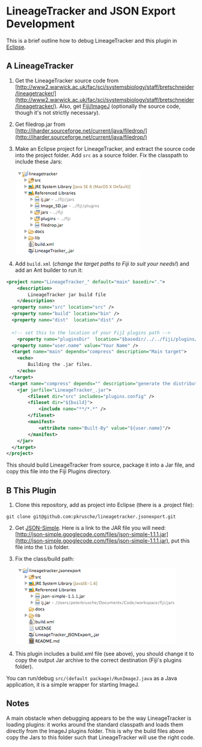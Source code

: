 LineageTracker and JSON Export Development
==========================================

This is a brief outline how to debug LineageTracker and this plugin in [Eclipse](http://www.eclipse.org/).

A LineageTracker
----------------

1. Get the LineageTracker source code from [http://www2.warwick.ac.uk/fac/sci/systemsbiology/staff/bretschneider/lineagetracker/](http://www2.warwick.ac.uk/fac/sci/systemsbiology/staff/bretschneider/lineagetracker/). Also, get [Fiji/ImageJ](http://fiji.sc/) (optionally the source code, though it's not strictly necessary). 
2. Get filedrop.jar from [http://iharder.sourceforge.net/current/java/filedrop/](http://iharder.sourceforge.net/current/java/filedrop/)
3. Make an Eclipse project for LineageTracker, and extract the source code into the project folder. Add `src` as a source folder. Fix the classpath to include these Jars:

   ![ij.jar, Image5D.jar, Filedrop.jar, Fiji's Jars, and the plugin Jars](lineagetracker_classpath.png)
4. Add `build.xml` (_change the target paths to Fiji to suit your needs!_) and add an Ant builder to run it:

```xml
<project name="LineageTracker_" default="main" basedir=".">
    <description>
        LineageTracker jar build file
    </description>
  <property name="src" location="src" />
  <property name="build" location="bin" />
  <property name="dist"  location="dist" />
 
  <!-- set this to the location of your FijI plugins path -->
	<property name="pluginsDir"  location="$basedir/../../fiji/plugins/" />
  <property name="user.name" value="Your Name" />
  <target name="main" depends="compress" description="Main target">
	<echo>
		Building the .jar files.
	</echo>
 </target>
 <target name="compress" depends="" description="generate the distribution">
 	<jar jarfile="LineageTracker_.jar">
 		<fileset dir="src" includes="plugins.config" />
		<fileset dir="${build}"> 
			<include name="**/*.*" />
		</fileset>
 		<manifest>
 		    <attribute name="Built-By" value="${user.name}"/>
 		</manifest>
 	</jar>
  </target>
</project>
```

This should build LineageTracker from source, package it into a Jar file, and copy this file into the Fiji Plugins directory.

B This Plugin
-------------

1. Clone this repository, add as project into Eclipse (there is a .project file):

```
git clone git@github.com:pkrusche/lineagetracker.jsonexport.git
```

2. Get [JSON-Simple](https://code.google.com/p/json-simple/). Here is 
   a link to the JAR file you will need: [http://json-simple.googlecode.com/files/json-simple-1.1.1.jar](http://json-simple.googlecode.com/files/json-simple-1.1.1.jar), put this file into the `lib` folder.
3. Fix the class/build path: 

   ![ij.jar, json-simple-1.1.1.jar](lineagetracker.jsonexport_classpath.png)

4. This plugin includes a build.xml file (see above), you should change it to copy the output Jar archive to the correct destination (Fiji's plugins folder).

You can run/debug `src/(default package)/RunImageJ.java` as a Java application, it is a simple wrapper for starting ImageJ. 

Notes
-----

A main obstacle when debugging appears to be the way LineageTracker is loading plugins: it works around the standard classpath and loads them directly from the ImageJ plugins folder. This is why the build files above copy the Jars to this folder such that LineageTracker will use the right code.

